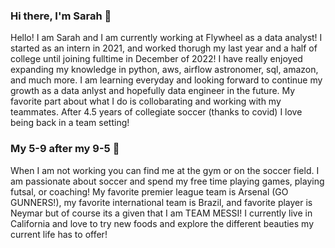 ### Hi there, I'm Sarah 👋

Hello! I am Sarah and I am currently working at Flywheel as a data analyst! I started as an intern in 2021, and worked thorugh my last year and a half of college until joining fulltime in December of 2022! 
I have really enjoyed expanding my knowledge in python, aws, airflow astronomer, sql, amazon, and much more. I am learning everyday and looking forward to continue my growth as a data anlyst and hopefully data 
engineer in the future. My favorite part about what I do is collobarating and working with my teammates. After 4.5 years of collegiate soccer (thanks to covid) I love being back in a team setting!


### My 5-9 after my 9-5 👀
When I am not working you can find me at the gym or on the soccer field. I am passionate about soccer and spend my free time playing games, playing futsal, or coaching! My favorite premier league team is Arsenal (GO GUNNERS!),
my favorite international team is Brazil, and favorite player is Neymar but of course its a given that I am TEAM MESSI! I currently live in California and love to try new foods and explore the different beauties my current
life has to offer!



